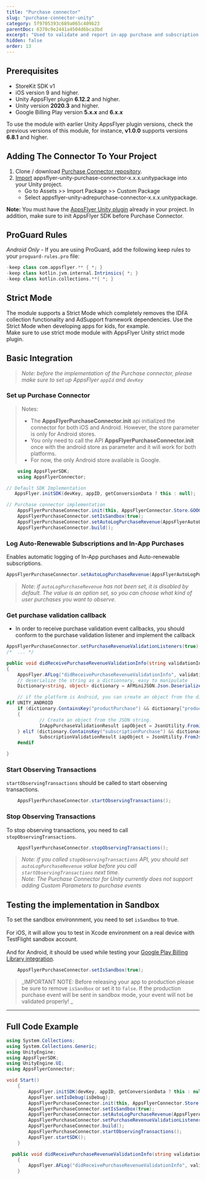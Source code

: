 ```yaml
---
title: "Purchase connector"
slug: "purchase-connector-unity"
category: 5f9705393c689a065c409b23
parentDoc: 6370c9e2441a4504d6bca3bd
excerpt: "Used to validate and report in-app purchase and subscription revenue events"
hidden: false
order: 13
---
```


## Prerequisites

- StoreKit SDK v1
- iOS version 9 and higher.
- Unity AppsFlyer plugin **6.12.2** and higher.
- Unity version **2020.3** and higher.
- Google Billing Play version **5.x.x** and **6.x.x**

To use the module with earlier Unity AppsFlyer plugin versions, check the previous versions of this module, for instance, **v1.0.0** supports versions **6.8.1** and higher.

## Adding The Connector To Your Project

1. Clone / download [Purchase Connector repository](https://github.com/AppsFlyerSDK/appsflyer-unity-purchase-connector).
2. [Import](https://docs.unity3d.com/Manual/AssetPackages.html) appsflyer-unity-purchase-connector-x.x.x.unitypackage  into your Unity project.
   - Go to Assets >> Import Package >> Custom Package
   - Select appsflyer-unity-adrepurchase-connector-x.x.x.unitypackage.

**Note:** You must have the [AppsFlyer Unity plugin](https://github.com/AppsFlyerSDK/appsflyer-unity-plugin) already in your project. In addition, make sure to init AppsFlyer SDK before Purchase Connector.

## ProGuard Rules

_Android Only_ - If you are using ProGuard, add the following keep rules to your `proguard-rules.pro` file:

```groovy
-keep class com.appsflyer.** { *; }
-keep class kotlin.jvm.internal.Intrinsics{ *; }
-keep class kotlin.collections.**{ *; }
```

## Strict Mode

The module supports a Strict Mode which completely removes the IDFA collection functionality and AdSupport framework dependencies. Use the Strict Mode when developing apps for kids, for example.  
Make sure to use strict mode module with AppsFlyer Unity strict mode plugin.

## Basic Integration

> _Note: before the implementation of the Purchase connector, please make sure to set up AppsFlyer `appId` and `devKey`_

### Set up Purchase Connector

> Notes:
>
> - The **AppsFlyerPurchaseConnector.init** api initialized the connector for both iOS and Android. However, the store parameter is only for Android stores.
> - You only need to call the API **AppsFlyerPurchaseConnector.init** once with the android store as parameter and it will work for both platforms.
> - For now, the only Android store available is Google.

```c#
    using AppsFlyerSDK;
    using AppsFlyerConnector;

// Default SDK Implementation
   AppsFlyer.initSDK(devKey, appID, getConversionData ? this : null);

// Purchase connector implementation 
    AppsFlyerPurchaseConnector.init(this, AppsFlyerConnector.Store.GOOGLE);
    AppsFlyerPurchaseConnector.setIsSandbox(true);
    AppsFlyerPurchaseConnector.setAutoLogPurchaseRevenue(AppsFlyerAutoLogPurchaseRevenueOptions.AppsFlyerAutoLogPurchaseRevenueOptionsAutoRenewableSubscriptions, AppsFlyerAutoLogPurchaseRevenueOptions.AppsFlyerAutoLogPurchaseRevenueOptionsInAppPurchases);
    AppsFlyerPurchaseConnector.build();

```

### Log Auto-Renewable Subscriptions and In-App Purchases

Enables automatic logging of In-App purchases and Auto-renewable subscriptions.

```c#
AppsFlyerPurchaseConnector.setAutoLogPurchaseRevenue(AppsFlyerAutoLogPurchaseRevenueOptions.AppsFlyerAutoLogPurchaseRevenueOptionsAutoRenewableSubscriptions, AppsFlyerAutoLogPurchaseRevenueOptions.AppsFlyerAutoLogPurchaseRevenueOptionsInAppPurchases);
```

> _Note: if `autoLogPurchaseRevenue` has not been set, it is disabled by default. The value is an option set, so you can choose what kind of user purchases you want to observe._

### Get purchase validation callback

- In order to receive purchase validation event callbacks, you should conform to the purchase validation listener and implement the callback

```c#
AppsFlyerPurchaseConnector.setPurchaseRevenueValidationListeners(true);
/*  ... */

public void didReceivePurchaseRevenueValidationInfo(string validationInfo)
{
    AppsFlyer.AFLog("didReceivePurchaseRevenueValidationInfo", validationInfo);
    // deserialize the string as a dictionnary, easy to manipulate
    Dictionary<string, object> dictionary = AFMiniJSON.Json.Deserialize(validationInfo) as Dictionary<string, object>;

    // if the platform is Android, you can create an object from the dictionnary 
#if UNITY_ANDROID
    if (dictionary.ContainsKey("productPurchase") && dictionary["productPurchase"] != null)
    {
            // Create an object from the JSON string.
            InAppPurchaseValidationResult iapObject = JsonUtility.FromJson<InAppPurchaseValidationResult>(validationInfo);
    } elif (dictionary.ContainsKey("subscriptionPurchase") && dictionary["subscriptionPurchase"] != null) {
            SubscriptionValidationResult iapObject = JsonUtility.FromJson<SubscriptionValidationResult>(validationInfo);
    #endif

}
```

### Start Observing Transactions

`startObservingTransactions` should be called to start observing transactions.

```c#
    AppsFlyerPurchaseConnector.startObservingTransactions();
```

### Stop Observing Transactions

To stop observing transactions, you need to call `stopObservingTransactions`.

```c#
    AppsFlyerPurchaseConnector.stopObservingTransactions();
```

> _Note: if you called `stopObservingTransactions` API, you should set `autoLogPurchaseRevenue` value before you call `startObservingTransactions` next time._  
> _Note: The Purchase Connector for Unity currently does not support adding Custom Parameters to purchase events_

## Testing the implementation in Sandbox

To set the sandbox environnment, you need to set `isSandbox` to true. </br>  
For iOS, it will allow you to test in Xcode environment on a real device with TestFlight sandbox account. </br>  
And for Android, it should be used while testing your [Google Play Billing Library integration](https://developer.android.com/google/play/billing/test). 

```c#
    AppsFlyerPurchaseConnector.setIsSandbox(true);
```

> _IMPORTANT NOTE: Before releasing your app to production please be sure to remove `isSandbox` or set it to `false`. If the production purchase event will be sent in sandbox mode, your event will not be validated properly! _

***

## Full Code Example

```c#
using System.Collections;
using System.Collections.Generic;
using UnityEngine;
using AppsFlyerSDK;
using UnityEngine.UI;
using AppsFlyerConnector;

void Start()
    { 
        AppsFlyer.initSDK(devKey, appID, getConversionData ? this : null);
        AppsFlyer.setIsDebug(isDebug);
        AppsFlyerPurchaseConnector.init(this, AppsFlyerConnector.Store.GOOGLE);
        AppsFlyerPurchaseConnector.setIsSandbox(true);
        AppsFlyerPurchaseConnector.setAutoLogPurchaseRevenue(AppsFlyerAutoLogPurchaseRevenueOptions.AppsFlyerAutoLogPurchaseRevenueOptionsAutoRenewableSubscriptions, AppsFlyerAutoLogPurchaseRevenueOptions.AppsFlyerAutoLogPurchaseRevenueOptionsInAppPurchases);
        AppsFlyerPurchaseConnector.setPurchaseRevenueValidationListeners(true);
        AppsFlyerPurchaseConnector.build();
        AppsFlyerPurchaseConnector.startObservingTransactions();
        AppsFlyer.startSDK();
    }

  public void didReceivePurchaseRevenueValidationInfo(string validationInfo)
    {
        AppsFlyer.AFLog("didReceivePurchaseRevenueValidationInfo", validationInfo);
    }

```
